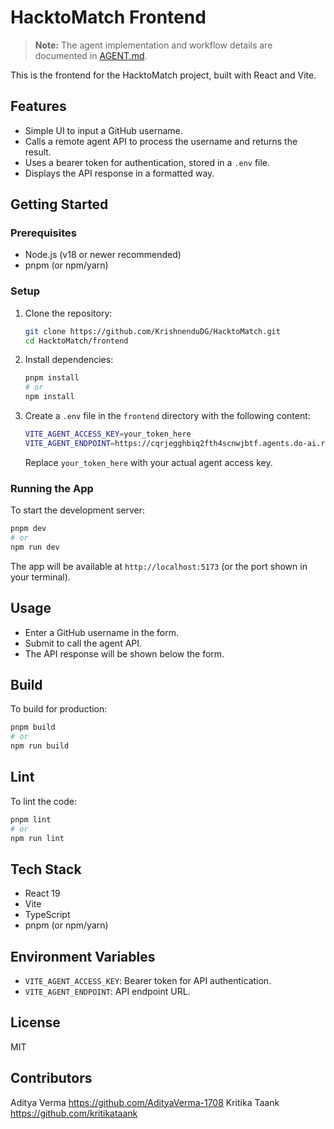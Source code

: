 # HacktoMatch Frontend

> **Note:** The agent implementation and workflow details are documented in [AGENT.md](./AGENT.md).

This is the frontend for the HacktoMatch project, built with React and Vite.

## Features
- Simple UI to input a GitHub username.
- Calls a remote agent API to process the username and returns the result.
- Uses a bearer token for authentication, stored in a `.env` file.
- Displays the API response in a formatted way.

## Getting Started

### Prerequisites
- Node.js (v18 or newer recommended)
- pnpm (or npm/yarn)

### Setup
1. Clone the repository:
   ```sh
   git clone https://github.com/KrishnenduDG/HacktoMatch.git
   cd HacktoMatch/frontend
   ```
2. Install dependencies:
   ```sh
   pnpm install
   # or
   npm install
   ```
3. Create a `.env` file in the `frontend` directory with the following content:
   ```sh
   VITE_AGENT_ACCESS_KEY=your_token_here
   VITE_AGENT_ENDPOINT=https://cqrjegghbiq2fth4scnwjbtf.agents.do-ai.run
   ```
   Replace `your_token_here` with your actual agent access key.

### Running the App
To start the development server:
```sh
pnpm dev
# or
npm run dev
```

The app will be available at `http://localhost:5173` (or the port shown in your terminal).

## Usage
- Enter a GitHub username in the form.
- Submit to call the agent API.
- The API response will be shown below the form.

## Build
To build for production:
```sh
pnpm build
# or
npm run build
```

## Lint
To lint the code:
```sh
pnpm lint
# or
npm run lint
```

## Tech Stack
- React 19
- Vite
- TypeScript
- pnpm (or npm/yarn)

## Environment Variables
- `VITE_AGENT_ACCESS_KEY`: Bearer token for API authentication.
- `VITE_AGENT_ENDPOINT`: API endpoint URL.

## License
MIT

## Contributors
Aditya Verma https://github.com/AdityaVerma-1708
Kritika Taank https://github.com/kritikataank